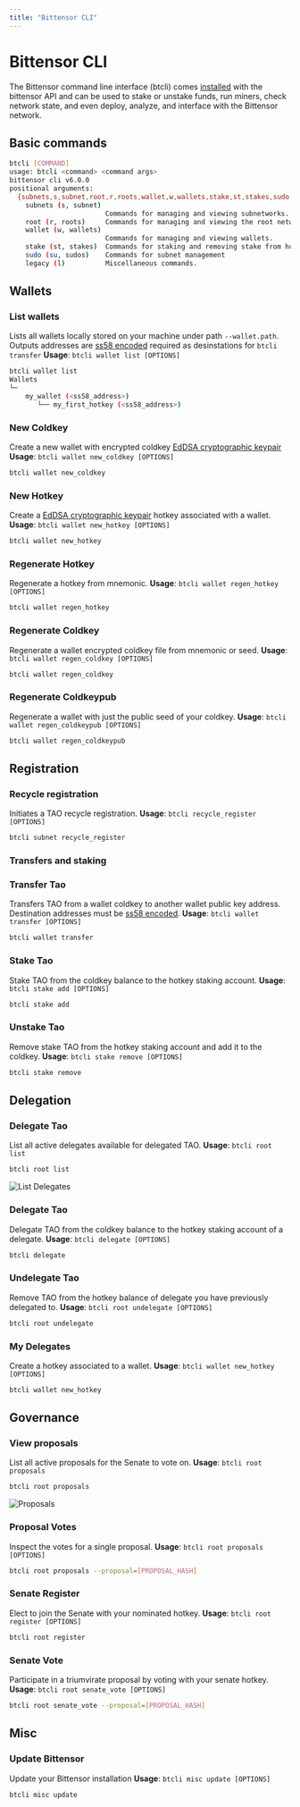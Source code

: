 ```yaml
---
title: "Bittensor CLI"
---
```


# Bittensor CLI

The Bittensor command line interface (btcli) comes [installed](getting-started/installation) with the bittensor API and can be used to stake or unstake funds, run miners, check network state, and even deploy, analyze, and interface with the Bittensor network.

## Basic commands

```bash dark
btcli [COMMAND]
usage: btcli <command> <command args>
bittensor cli v6.0.0
positional arguments:
  {subnets,s,subnet,root,r,roots,wallet,w,wallets,stake,st,stakes,sudo,su,sudos,legacy,l}
    subnets (s, subnet)
                        Commands for managing and viewing subnetworks.
    root (r, roots)     Commands for managing and viewing the root network.
    wallet (w, wallets)
                        Commands for managing and viewing wallets.
    stake (st, stakes)  Commands for staking and removing stake from hotkey accounts.
    sudo (su, sudos)    Commands for subnet management
    legacy (l)          Miscellaneous commands.
```

## Wallets 

### List wallets
Lists all wallets locally stored on your machine under path `--wallet.path`. Outputs addresses are [ss58 encoded](https://docs.substrate.io/reference/address-formats/#:~:text=case%20L%20(l)-,Address%20type,address%20bytes%20that%20follow%20it.&text=Simple%20account%2Faddress%2Fnetwork%20identifier,directly%20as%20such%20an%20identifier) required as desinstations for ```btcli transfer```
**Usage**: ```btcli wallet list [OPTIONS]```
```bash dark
btcli wallet list
Wallets
└─
    my_wallet (<ss58_address>)
       └── my_first_hotkey (<ss58_address>)
```
### New Coldkey
Create a new wallet with encrypted coldkey [EdDSA cryptographic keypair](https://en.wikipedia.org/wiki/EdDSA#Ed25519)
**Usage**: ```btcli wallet new_coldkey [OPTIONS]```
```bash dark
btcli wallet new_coldkey
```

### New Hotkey
Create a [EdDSA cryptographic keypair](https://en.wikipedia.org/wiki/EdDSA#Ed25519) hotkey associated with a wallet.
**Usage**: ```btcli wallet new_hotkey [OPTIONS]```
```bash dark
btcli wallet new_hotkey
```

### Regenerate Hotkey
Regenerate a hotkey from mnemonic.
**Usage**: ```btcli wallet regen_hotkey [OPTIONS]```
```bash dark
btcli wallet regen_hotkey
```

### Regenerate Coldkey
Regenerate a wallet encrypted coldkey file from mnemonic or seed.
**Usage**: ```btcli wallet regen_coldkey [OPTIONS]```
```bash dark
btcli wallet regen_coldkey
```

### Regenerate Coldkeypub
Regenerate a wallet with just the public seed of your coldkey.
**Usage**: ```btcli wallet regen_coldkeypub [OPTIONS]```
```bash dark
btcli wallet regen_coldkeypub
```

## Registration

### Recycle registration
Initiates a TAO recycle registration.
**Usage**: ```btcli recycle_register [OPTIONS]```
```bash dark
btcli subnet recycle_register
```

### Transfers and staking 

### Transfer Tao
Transfers TAO from a wallet coldkey to another wallet public key address. Destination addresses must be [ss58 encoded](https://docs.substrate.io/reference/address-formats/#:~:text=case%20L%20(l)-,Address%20type,address%20bytes%20that%20follow%20it.&text=Simple%20account%2Faddress%2Fnetwork%20identifier,directly%20as%20such%20an%20identifier).
**Usage**: ```btcli wallet transfer [OPTIONS]```
```bash dark
btcli wallet transfer
```

### Stake Tao
Stake TAO from the coldkey balance to the hotkey staking account.
**Usage**: ```btcli stake add [OPTIONS]```
```bash dark
btcli stake add
```

### Unstake Tao
Remove stake TAO from the hotkey staking account and add it to the coldkey.
**Usage**: ```btcli stake remove [OPTIONS]```
```bash dark
btcli stake remove
```

## Delegation

### Delegate Tao
List all active delegates available for delegated TAO.
**Usage**: ```btcli root list```
```bash dark
btcli root list
```
![List Delegates](/img/list_delegates.png 'Output of List Delegates')

### Delegate Tao
Delegate TAO from the coldkey balance to the hotkey staking account of a delegate.
**Usage**: ```btcli delegate [OPTIONS]```
```bash dark
btcli delegate
```

### Undelegate Tao
Remove TAO from the hotkey balance of delegate you have previously delegated to.
**Usage**: ```btcli root undelegate [OPTIONS]```
```bash dark
btcli root undelegate
```

### My Delegates
Create a hotkey associated to a wallet.
**Usage**: ```btcli wallet new_hotkey [OPTIONS]```
```bash dark
btcli wallet new_hotkey
```

## Governance

### View proposals
List all active proposals for the Senate to vote on.
**Usage**: ```btcli root proposals```
```bash dark
btcli root proposals
```
![Proposals](/img/list_proposals.png 'Output of Proposals')

### Proposal Votes
Inspect the votes for a single proposal.
**Usage**: ```btcli root proposals [OPTIONS]```
```bash dark
btcli root proposals --proposal=[PROPOSAL_HASH]
```

### Senate Register
Elect to join the Senate with your nominated hotkey.
**Usage**: ```btcli root register [OPTIONS]```
```bash dark
btcli root register
```

### Senate Vote
Participate in a triumvirate proposal by voting with your senate hotkey.
**Usage**: ```btcli root senate_vote [OPTIONS]```
```bash dark
btcli root senate_vote --proposal=[PROPOSAL_HASH]
```

## Misc

### Update Bittensor
Update your Bittensor installation
**Usage**: ```btcli misc update [OPTIONS]```
```bash dark
btcli misc update
```
